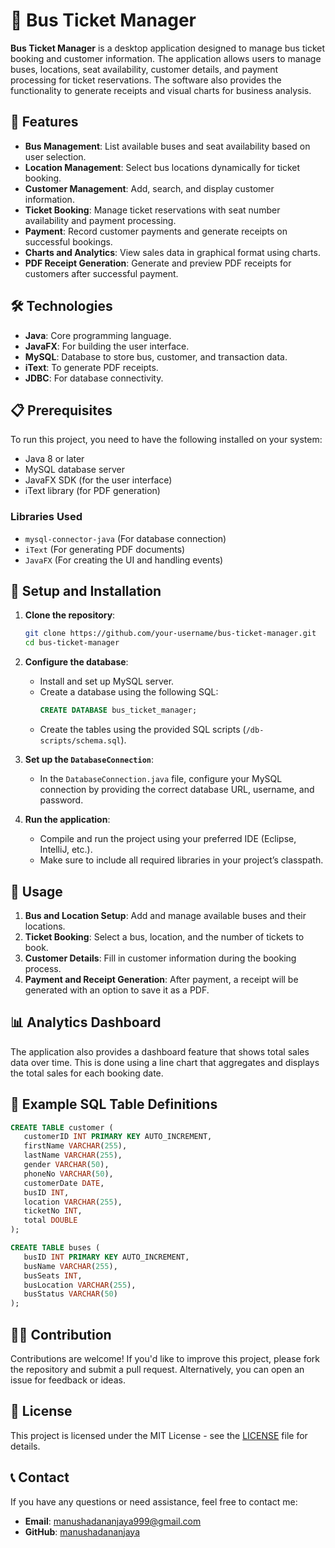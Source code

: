 # 🚌 Bus Ticket Manager

**Bus Ticket Manager** is a desktop application designed to manage bus ticket booking and customer information. The application allows users to manage buses, locations, seat availability, customer details, and payment processing for ticket reservations. The software also provides the functionality to generate receipts and visual charts for business analysis.

## 🚀 Features

- **Bus Management**: List available buses and seat availability based on user selection.
- **Location Management**: Select bus locations dynamically for ticket booking.
- **Customer Management**: Add, search, and display customer information.
- **Ticket Booking**: Manage ticket reservations with seat number availability and payment processing.
- **Payment**: Record customer payments and generate receipts on successful bookings.
- **Charts and Analytics**: View sales data in graphical format using charts.
- **PDF Receipt Generation**: Generate and preview PDF receipts for customers after successful payment.

## 🛠️ Technologies

- **Java**: Core programming language.
- **JavaFX**: For building the user interface.
- **MySQL**: Database to store bus, customer, and transaction data.
- **iText**: To generate PDF receipts.
- **JDBC**: For database connectivity.

## 📋 Prerequisites

To run this project, you need to have the following installed on your system:

- Java 8 or later
- MySQL database server
- JavaFX SDK (for the user interface)
- iText library (for PDF generation)

### Libraries Used

- `mysql-connector-java` (For database connection)
- `iText` (For generating PDF documents)
- `JavaFX` (For creating the UI and handling events)

## 🔧 Setup and Installation

1. **Clone the repository**:
   ```bash
   git clone https://github.com/your-username/bus-ticket-manager.git
   cd bus-ticket-manager
   ```

2. **Configure the database**:
   - Install and set up MySQL server.
   - Create a database using the following SQL:
     ```sql
     CREATE DATABASE bus_ticket_manager;
     ```
   - Create the tables using the provided SQL scripts (`/db-scripts/schema.sql`).

3. **Set up the `DatabaseConnection`**:
   - In the `DatabaseConnection.java` file, configure your MySQL connection by providing the correct database URL, username, and password.

4. **Run the application**:
   - Compile and run the project using your preferred IDE (Eclipse, IntelliJ, etc.).
   - Make sure to include all required libraries in your project’s classpath.

## 🚦 Usage

1. **Bus and Location Setup**: Add and manage available buses and their locations.
2. **Ticket Booking**: Select a bus, location, and the number of tickets to book.
3. **Customer Details**: Fill in customer information during the booking process.
4. **Payment and Receipt Generation**: After payment, a receipt will be generated with an option to save it as a PDF.

## 📊 Analytics Dashboard

The application also provides a dashboard feature that shows total sales data over time. This is done using a line chart that aggregates and displays the total sales for each booking date.

## 📄 Example SQL Table Definitions

```sql
CREATE TABLE customer (
   customerID INT PRIMARY KEY AUTO_INCREMENT,
   firstName VARCHAR(255),
   lastName VARCHAR(255),
   gender VARCHAR(50),
   phoneNo VARCHAR(50),
   customerDate DATE,
   busID INT,
   location VARCHAR(255),
   ticketNo INT,
   total DOUBLE
);

CREATE TABLE buses (
   busID INT PRIMARY KEY AUTO_INCREMENT,
   busName VARCHAR(255),
   busSeats INT,
   busLocation VARCHAR(255),
   busStatus VARCHAR(50)
);
```

## 🧑‍💻 Contribution

Contributions are welcome! If you'd like to improve this project, please fork the repository and submit a pull request. Alternatively, you can open an issue for feedback or ideas.

## 📄 License

This project is licensed under the MIT License - see the [LICENSE](LICENSE) file for details.

## 📞 Contact

If you have any questions or need assistance, feel free to contact me:

- **Email**: manushadananjaya999@gmail.com
- **GitHub**: [manushadananjaya](https://github.com/manushadananjaya)
